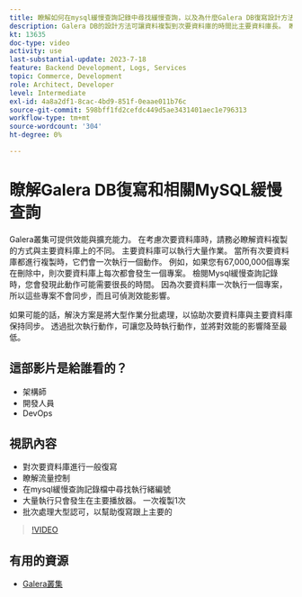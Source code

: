 ```yaml
---
title: 瞭解如何在mysql緩慢查詢記錄中尋找緩慢查詢，以及為什麼Galera DB復寫設計方法可能是原因
description: Galera DB的設計方法可讓資料複製到次要資料庫的時間比主要資料庫長。 瞭解如何在mysql慢速查詢記錄檔中找到這些事件，以及您在慢速查詢記錄檔中看到專案的基本原因，或許還有未來如何防止這些事件。
kt: 13635
doc-type: video
activity: use
last-substantial-update: 2023-7-18
feature: Backend Development, Logs, Services
topic: Commerce, Development
role: Architect, Developer
level: Intermediate
exl-id: 4a8a2df1-8cac-4bd9-851f-0eaae011b76c
source-git-commit: 598bff1fd2cefdc449d5ae3431401aec1e796313
workflow-type: tm+mt
source-wordcount: '304'
ht-degree: 0%

---
```


# 瞭解Galera DB復寫和相關MySQL緩慢查詢

Galera叢集可提供效能與擴充能力。 在考慮次要資料庫時，請務必瞭解資料複製的方式與主要資料庫上的不同。 主要資料庫可以執行大量作業。 當所有次要資料庫都進行複製時，它們會一次執行一個動作。 例如，如果您有67,000,000個專案在刪除中，則次要資料庫上每次都會發生一個專案。 檢閱Mysql緩慢查詢記錄時，您會發現此動作可能需要很長的時間。 因為次要資料庫一次執行一個專案，所以這些專案不會同步，而且可偵測效能影響。

如果可能的話，解決方案是將大型作業分批處理，以協助次要資料庫與主要資料庫保持同步。 透過批次執行動作，可讓您及時執行動作，並將對效能的影響降至最低。

## 這部影片是給誰看的？

- 架構師
- 開發人員
- DevOps

## 視訊內容

- 對次要資料庫進行一般復寫
- 瞭解流量控制
- 在mysql緩慢查詢記錄檔中尋找執行緒編號
- 大量執行只會發生在主要播放器。 一次複製1次
- 批次處理大型認可，以幫助復寫跟上主要的

>[!VIDEO](https://video.tv.adobe.com/v/3423538?learn=on&captions=chi_hant)

## 有用的資源

- [Galera叢集](https://galeracluster.com/)
